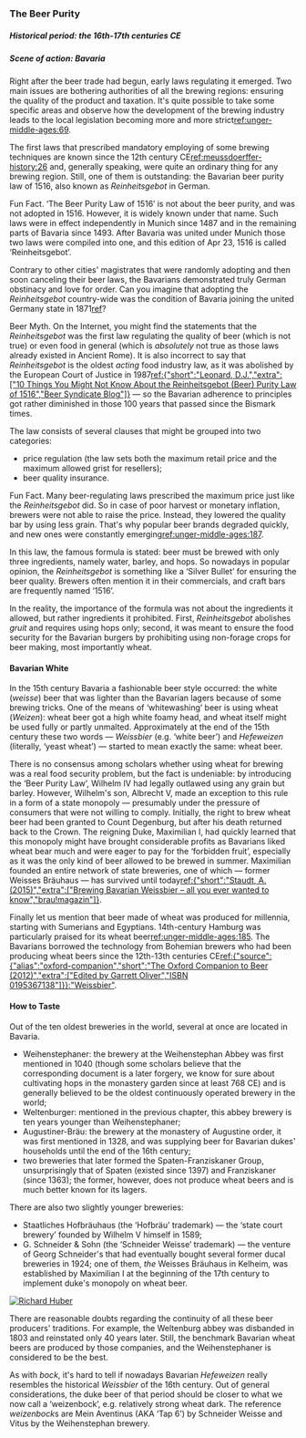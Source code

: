 ### The Beer Purity

##### Historical period: the 16th-17th centuries CE
##### Scene of action: Bavaria

Right after the beer trade had begun, early laws regulating it emerged. Two main issues are bothering authorities of all the brewing regions: ensuring the quality of the product and taxation. It's quite possible to take some specific areas and observe how the development of the brewing industry leads to the local legislation becoming more and more strict[ref:unger-middle-ages:69]().

The first laws that prescribed mandatory employing of some brewing techniques are known since the 12th century CE[ref:meussdoerffer-history:26]() and, generally speaking, were quite an ordinary thing for any brewing region. Still, one of them is outstanding: the Bavarian beer purity law of 1516, also known as *Reinheitsgebot* in German.

Fun Fact. ‘The Beer Purity Law of 1516’ is not about the beer purity, and was not adopted in 1516. However, it is widely known under that name. Such laws were in effect independently in Munich since 1487 and in the remaining parts of Bavaria since 1493. After Bavaria was united under Munich those two laws were compiled into one, and this edition of Apr 23, 1516 is called ‘Reinheitsgebot’.

Contrary to other cities' magistrates that were randomly adopting and then soon canceling their beer laws, the Bavarians demonstrated truly German obstinacy and love for order. Can you imagine that adopting the *Reinheitsgebot* country-wide was the condition of Bavaria joining the united Germany state in 1871[ref](https://en.wikipedia.org/wiki/Reinheitsgebot)?

Beer Myth. On the Internet, you might find the statements that the *Reinheitsgebot* was the first law regulating the quality of beer (which is not true) or even food in general (which is *absolutely* not true as those laws already existed in Ancient Rome). It is also incorrect to say that *Reinheitsgebot* is the oldest *acting* food industry law, as it was abolished by the European Court of Justice in 1987[ref:{"short":"Leonard, D.J.","extra":["10 Things You Might Not Know About the Reinheitsgebot (Beer) Purity Law of 1516","Beer Syndicate Blog"]}](https://beersyndicate.com/blog/10-things-you-might-not-know-about-the-reinheitsgebot-beer-purity-law-of-1516/) — so the Bavarian adherence to principles got rather diminished in those 100 years that passed since the Bismark times.

The law consists of several clauses that might be grouped into two categories:
  * price regulation (the law sets both the maximum retail price and the maximum allowed grist for resellers);
  * beer quality insurance.

Fun Fact. Many beer-regulating laws prescribed the maximum price just like the *Reinheitsgebot* did. So in case of poor harvest or monetary inflation, brewers were not able to raise the price. Instead, they lowered the quality bar by using less grain. That's why popular beer brands degraded quickly, and new ones were constantly emerging[ref:unger-middle-ages:187]().

In this law, the famous formula is stated: beer must be brewed with only three ingredients, namely water, barley, and hops. So nowadays in popular opinion, the *Reinheitsgebot* is something like a ‘Silver Bullet’ for ensuring the beer quality. Brewers often mention it in their commercials, and craft bars are frequently named ‘1516’.

In the reality, the importance of the formula was not about the ingredients it allowed, but rather ingredients it prohibited. First, *Reinheitsgebot* abolishes *gruit* and requires using hops only; second, it was meant to ensure the food security for the Bavarian burgers by prohibiting using non-forage crops for beer making, most importantly wheat.

#### Bavarian White

In the 15th century Bavaria a fashionable beer style occurred: the white (*weisse*) beer that was lighter than the Bavarian lagers because of some brewing tricks. One of the means of ‘whitewashing’ beer is using wheat (*Weizen*): wheat beer got a high white foamy head, and wheat itself might be used fully or partly unmalted. Approximately at the end of the 15th century these two words — *Weissbier* (e.g. ‘white beer’) and *Hefeweizen* (literally, ‘yeast wheat’) — started to mean exactly the same: wheat beer.

There is no consensus among scholars whether using wheat for brewing was a real food security problem, but the fact is undeniable: by introducing the ‘Beer Purity Law’, Wilhelm IV had legally outlawed using any grain but barley. However, Wilhelm's son, Albrecht V, made an exception to this rule in a form of a state monopoly — presumably under the pressure of consumers that were not willing to comply. Initially, the right to brew wheat beer had been granted to Count Degenburg, but after his death returned back to the Crown. The reigning Duke, Maximilian I, had quickly learned that this monopoly might have brought considerable profits as Bavarians liked wheat bear much and were eager to pay for the ‘forbidden fruit’, especially as it was the only kind of beer allowed to be brewed in summer. Maximilian founded an entire network of state breweries, one of which — former Weisses Bräuhaus — has survived until today[ref:{"short":"Staudt, A. (2015)","extra":["Brewing Bavarian Weissbier – all you ever wanted to know","brau!magazin"]}](https://braumagazin.de/article/brewing-bavarian-weissbier-all-you-ever-wanted-to-know/).

Finally let us mention that beer made of wheat was produced for millennia, starting with Sumerians and Egyptians. 14th-century Hamburg was particularly praised for its wheat beer[ref:unger-middle-ages:185](). The Bavarians borrowed the technology from Bohemian brewers who had been producing wheat beers since the 12th-13th centuries CE[ref:{"source":{"alias":"oxford-companion","short":"The Oxford Companion to Beer (2012)","extra":["Edited by Garrett Oliver","ISBN 0195367138"]}}:"Weissbier"]().

#### How to Taste

Out of the ten oldest breweries in the world, several at once are located in Bavaria.
  * Weihenstephaner: the brewery at the Weihenstephan Abbey was first mentioned in 1040 (though some scholars believe that the corresponding document is a later forgery, we know for sure about cultivating hops in the monastery garden since at least 768 CE) and is generally believed to be the oldest continuously operated brewery in the world;
  * Weltenburger: mentioned in the previous chapter, this abbey brewery is ten years younger than Weihenstephaner;
  * Augustiner-Bräu: the brewery at the monastery of Augustine order, it was first mentioned in 1328, and was supplying beer for Bavarian dukes' households until the end of the 16th century;
  * two breweries that later formed the Spaten-Franziskaner Group, unsurprisingly that of Spaten (existed since 1397) and Franziskaner (since 1363); the former, however, does not produce wheat beers and is much better known for its lagers.

There are also two slightly younger breweries:
  * Staatliches Hofbräuhaus (the ‘Hofbräu’ trademark) — the ‘state court brewery’ founded by Wilhelm V himself in 1589;
  * G. Schneider & Sohn (the ‘Schneider Weisse’ trademark) — the venture of Georg Schneider's that had eventually bought several former ducal breweries in 1924; one of them, *the* Weisses Bräuhaus in Kelheim, was established by Maximilian I at the beginning of the 17th century to implement duke's monopoly on wheat beer.

[![Richard Huber](/img/weisses-brauhaus.jpg "The Weisses Bräuhaus in Kelheim, Bavaria. Constructed in 1607")](https://commons.wikimedia.org/wiki/User:Richard_Huber)

There are reasonable doubts regarding the continuity of all these beer producers' traditions. For example, the Weltenburg abbey was disbanded in 1803 and reinstated only 40 years later. Still, the benchmark Bavarian wheat beers are produced by those companies, and the Weihenstephaner is considered to be the best.

As with *bock*, it's hard to tell if nowadays Bavarian *Hefeweizen* really resembles the historical *Weissbier* of the 16th century. Out of general considerations, the duke beer of that period should be closer to what we now call a ‘weizenbock’, e.g. relatively strong wheat dark. The reference *weizenbock*s are Mein Aventinus (AKA ‘Tap 6’) by Schneider Weisse and Vitus by the Weihenstephan brewery.
